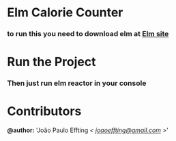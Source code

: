 # Elm Calorie Counter

### to run this you need to download elm at [Elm site](https://guide.elm-lang.org/install.html)



# Run the Project

### Then just run elm reactor in your console

# Contributors

**@author:** 'João Paulo Effting *< [joaoeffting@gmail.com](mailto:joaoeffting@gmail.com) >*' 